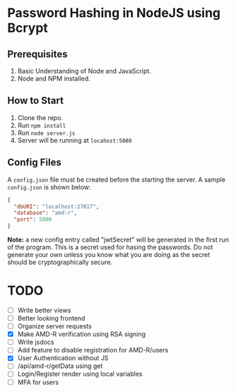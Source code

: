 # Password Hashing in NodeJS using Bcrypt

## Prerequisites

1. Basic Understanding of Node and JavaScript.
2. Node and NPM installed.

## How to Start

1. Clone the repo. 
2. Run `npm install`
3. Run `node server.js`
4. Server will be running at `locahost:5000`

## Config Files
A `config.json` file must be created before the starting the server. A sample `config.json` is shown below:

``` json
{
  "dbURI": "localhost:27017",
  "database": "amd-r",
  "port": 5000
}
```

**Note:** a new config entry called "jwtSecret" will be generated in the first run of the program. This is a secret used for hasing the passwords. Do not generate your own unless you know what you are doing as the secret should be cryptographically secure.

# TODO
  * [ ] Write better views
  * [ ] Better looking frontend
  * [ ] Organize server requests
  * [x] Make AMD-R verification using RSA signing
  * [ ] Write jsdocs
  * [ ] Add feature to disable registration for AMD-R/users
  * [x] User Authentication without JS 
  * [ ] /api/amd-r/getData using get
  * [ ] Login/Register render using local variables
  * [ ] MFA for users 
